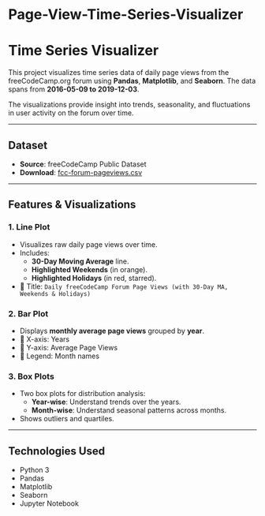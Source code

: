# Page-View-Time-Series-Visualizer

#  Time Series Visualizer

This project visualizes time series data of daily page views from the freeCodeCamp.org forum using **Pandas**, **Matplotlib**, and **Seaborn**. The data spans from **2016-05-09 to 2019-12-03**.

The visualizations provide insight into trends, seasonality, and fluctuations in user activity on the forum over time.

---

##  Dataset

- **Source**: freeCodeCamp Public Dataset
- **Download**: [fcc-forum-pageviews.csv](https://raw.githubusercontent.com/freeCodeCamp/boilerplate-page-view-time-series-visualizer/master/fcc-forum-pageviews.csv)

---

##  Features & Visualizations

###  1. Line Plot
- Visualizes raw daily page views over time.
- Includes:
  - **30-Day Moving Average** line.
  - **Highlighted Weekends** (in orange).
  - **Highlighted Holidays** (in red, starred).
- 📍 Title: `Daily freeCodeCamp Forum Page Views (with 30-Day MA, Weekends & Holidays)`

###  2. Bar Plot
- Displays **monthly average page views** grouped by **year**.
- 📍 X-axis: Years
- 📍 Y-axis: Average Page Views
- 📍 Legend: Month names

###  3. Box Plots
- Two box plots for distribution analysis:
  - **Year-wise**: Understand trends over the years.
  - **Month-wise**: Understand seasonal patterns across months.
-  Shows outliers and quartiles.

---

##  Technologies Used

- Python 3
- Pandas
- Matplotlib
- Seaborn
- Jupyter Notebook
